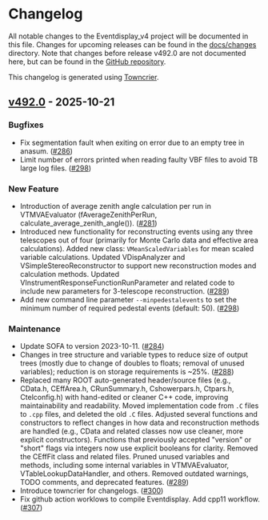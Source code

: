 # Changelog

All notable changes to the Eventdisplay_v4 project will be documented in this file.
Changes for upcoming releases can be found in the [docs/changes](docs/changes) directory.
Note that changes before release v492.0 are not documented here, but can be found in the
[GitHub repository](https://github.com/VERITAS-Observatory/VTS-SimPipe/releases).

This changelog is generated using [Towncrier](https://towncrier.readthedocs.io/).

<!-- towncrier release notes start -->

## [v492.0](https://github.com/VERITAS-Observatory/EventDisplay_v4/releases/tag/v492.0) - 2025-10-21

### Bugfixes

- Fix segmentation fault when exiting on error due to an empty tree in anasum. ([#286](https://github.com/VERITAS-Observatory/EventDisplay_v4/issues/286))
- Limit number of errors printed when reading faulty VBF files to avoid TB large log files. ([#298](https://github.com/VERITAS-Observatory/EventDisplay_v4/issues/298))

### New Feature

- Introduction of average zenith angle calculation per run in VTMVAEvaluator (fAverageZenithPerRun, calculate_average_zenith_angle()). ([#281](https://github.com/VERITAS-Observatory/EventDisplay_v4/issues/281))
- Introduced new functionality for reconstructing events using any three telescopes out of four (primarily for Monte Carlo data and effective area calculations).
  Added new class: `VMeanScaledVariables` for mean scaled variable calculations.
  Updated VDispAnalyzer and VSimpleStereoReconstructor to support new reconstruction modes and calculation methods.
  Updated VInstrumentResponseFunctionRunParameter and related code to include new parameters for 3-telescope reconstruction. ([#289](https://github.com/VERITAS-Observatory/EventDisplay_v4/issues/289))
- Add new command line parameter `--minpedestalevents` to set the minimum number of required pedestal events (default: 50). ([#298](https://github.com/VERITAS-Observatory/EventDisplay_v4/issues/298))

### Maintenance

- Update SOFA to version 2023-10-11. ([#284](https://github.com/VERITAS-Observatory/EventDisplay_v4/issues/284))
- Changes in tree structure and variable types to reduce size of output trees (mostly due to change of doubles to floats; removal of unused variables); reduction is on storage requirements is ~25%. ([#288](https://github.com/VERITAS-Observatory/EventDisplay_v4/issues/288))
- Replaced many ROOT auto-generated header/source files (e.g., CData.h, CEffArea.h, CRunSummary.h, Cshowerpars.h, Ctpars.h, Ctelconfig.h) with hand-edited or cleaner C++ code, improving maintainability and readability. Moved implementation code from `.C` files to `.cpp` files, and deleted the old `.C` files.
  Adjusted several functions and constructors to reflect changes in how data and reconstruction methods are handled (e.g., CData and related classes now use cleaner, more explicit constructors).
  Functions that previously accepted "version" or "short" flags via integers now use explicit booleans for clarity.
  Removed the CEffFit class and related files.
  Pruned unused variables and methods, including some internal variables in VTMVAEvaluator, VTableLookupDataHandler, and others.
  Removed outdated warnings, TODO comments, and deprecated features. ([#289](https://github.com/VERITAS-Observatory/EventDisplay_v4/issues/289))
- Introduce towncrier for changelogs. ([#300](https://github.com/VERITAS-Observatory/EventDisplay_v4/issues/300))
- Fix github action worklows to compile Eventdisplay. Add cpp11 workflow. ([#307](https://github.com/VERITAS-Observatory/EventDisplay_v4/issues/307))
